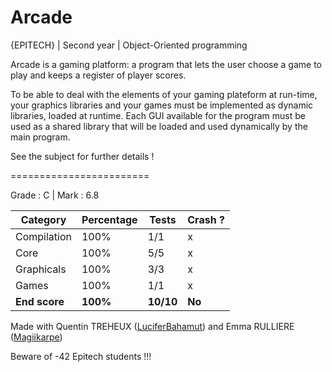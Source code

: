 # Arcade
{EPITECH} | Second year | Object-Oriented programming

Arcade is a gaming platform: a program that lets the user choose a game to play and keeps a register of player scores.

To be able to deal with the elements of your gaming plateform at run-time, your graphics libraries and your games must be implemented as dynamic libraries, loaded at runtime.
Each GUI available for the program must be used as a shared library that will be loaded and used dynamically by the main program.

See the subject for further details !

========================

Grade : C | Mark : 6.8

| Category      | Percentage | Tests     | Crash ? |
|---------------|------------|-----------|---------|
| Compilation   | 100%       | 1/1       | x       |
| Core          | 100%       | 5/5       | x       |
| Graphicals    | 100%       | 3/3       | x       |
| Games         | 100%       | 1/1       | x       |
| **End score** | **100%**   | **10/10** | **No**  |

Made with Quentin TREHEUX ([LuciferBahamut](https://github.com/LuciferBahamut)) and Emma RULLIERE ([Magiikarpe](https://github.com/Magiikarpe))

Beware of -42 Epitech students !!!
